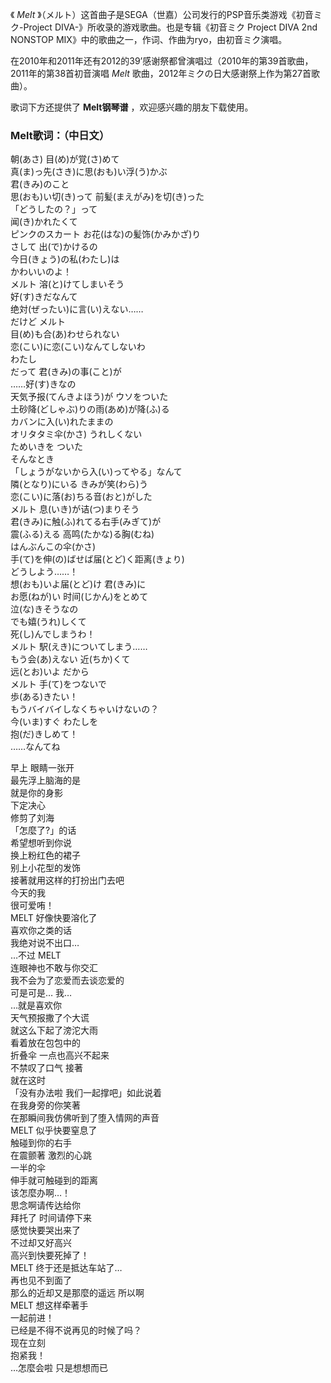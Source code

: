 

《 _Melt_ 》（メルト）这首曲子是SEGA（世嘉）公司发行的PSP音乐类游戏《初音ミク-Project
DIVA-》所收录的游戏歌曲。也是专辑《初音ミク Project DIVA 2nd NONSTOP
MIX》中的歌曲之一，作词、作曲为ryo，由初音ミク演唱。  
  
在2010年和2011年还有2012的39’感谢祭都曾演唱过（2010年的第39首歌曲，2011年的第38首初音演唱 _Melt_
歌曲，2012年ミクの日大感谢祭上作为第27首歌曲）。  
  
歌词下方还提供了 **Melt钢琴谱** ，欢迎感兴趣的朋友下载使用。

### Melt歌词：（中日文）

朝(あさ) 目(め)が覚(さ)めて  
真(ま)っ先(さき)に思(おも)い浮(う)かぶ  
君(きみ)のこと  
思(おも)い切(き)って 前髪(まえがみ)を切(き)った  
「どうしたの？」って  
闻(き)かれたくて  
ピンクのスカート お花(はな)の髪饰(かみかざ)り  
さして 出(で)かけるの  
今日(きょう)の私(わたし)は  
かわいいのよ！  
メルト 溶(と)けてしまいそう  
好(す)きだなんて  
绝対(ぜったい)に言(い)えない……  
だけど メルト  
目(め)も合(あ)わせられない  
恋(こい)に恋(こい)なんてしないわ  
わたし  
だって 君(きみ)の事(こと)が  
……好(す)きなの  
天気予报(てんきよほう)が ウソをついた  
土砂降(どしゃぶ)りの雨(あめ)が降(ふ)る  
カバンに入(い)れたままの  
オリタタミ伞(かさ) うれしくない  
ためいきを ついた  
そんなとき  
「しょうがないから入(い)ってやる」なんて  
隣(となり)にいる きみが笑(わら)う  
恋(こい)に落(お)ちる音(おと)がした  
メルト 息(いき)が诘(つ)まりそう  
君(きみ)に触(ふ)れてる右手(みぎて)が  
震(ふる)える 高鸣(たかな)る胸(むね)  
はんぶんこの伞(かさ)  
手(て)を伸(の)ばせば届(とど)く距离(きょり)  
どうしよう……！  
想(おも)いよ届(とど)け 君(きみ)に  
お愿(ねが)い 时间(じかん)をとめて  
泣(な)きそうなの  
でも嬉(うれ)しくて  
死(し)んでしまうわ！  
メルト 駅(えき)についてしまう……  
もう会(あ)えない 近(ちか)くて  
远(とお)いよ だから  
メルト 手(て)をつないで  
歩(ある)きたい！  
もうバイバイしなくちゃいけないの？  
今(いま)すぐ わたしを  
抱(だ)きしめて！  
……なんてね

早上 眼睛一张开  
最先浮上脑海的是  
就是你的身影  
下定决心  
修剪了刘海  
「怎麼了?」的话  
希望想听到你说  
换上粉红色的裙子  
别上小花型的发饰  
接著就用这样的打扮出门去吧  
今天的我  
很可爱哊！  
MELT 好像快要溶化了  
喜欢你之类的话  
我绝对说不出口…  
…不过 MELT  
连眼神也不敢与你交汇  
我不会为了恋爱而去谈恋爱的  
可是可是… 我…  
…就是喜欢你  
天气预报撒了个大谎  
就这么下起了滂沱大雨  
看着放在包包中的  
折叠伞 一点也高兴不起来  
不禁叹了口气 接著  
就在这时  
「没有办法啦 我们一起撑吧」如此说着  
在我身旁的你笑著  
在那瞬间我仿佛听到了堕入情网的声音  
MELT 似乎快要窒息了  
触碰到你的右手  
在震颤著 激烈的心跳  
一半的伞  
伸手就可触碰到的距离  
该怎麼办啊…！  
思念啊请传达给你  
拜托了 时间请停下来  
感觉快要哭出来了  
不过却又好高兴  
高兴到快要死掉了！  
MELT 终于还是抵达车站了…  
再也见不到面了  
那么的近却又是那麼的遥远 所以啊  
MELT 想这样牵著手  
一起前进！  
已经是不得不说再见的时候了吗？  
现在立刻  
抱紧我！  
…怎麼会啦 只是想想而已

